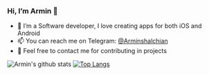 ### Hi, I’m Armin 👋
- 📱 I’m a Software developer, I love creating apps for both iOS and Android
- 📫 You can reach me on Telegram: [@Arminshalchian](https://t.me/arminshalchian)
- 🧩 Feel free to contact me for contributing in projects

![Armin's github stats](https://github-readme-stats.vercel.app/api?username=rminsh&show_icons=true&theme=buefy&show_icons=true&count_private=true) [![Top Langs](https://github-readme-stats.vercel.app/api/top-langs/?username=rminsh&layout=compact)](https://github.com/anuraghazra/github-readme-stats)
